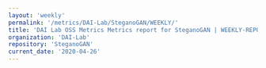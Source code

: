 ```yaml
---
layout: 'weekly'
permalink: '/metrics/DAI-Lab/SteganoGAN/WEEKLY/'
title: 'DAI Lab OSS Metrics Metrics report for SteganoGAN | WEEKLY-REPORT-2020-04-26'
organization: 'DAI-Lab'
repository: 'SteganoGAN'
current_date: '2020-04-26'
---
```


